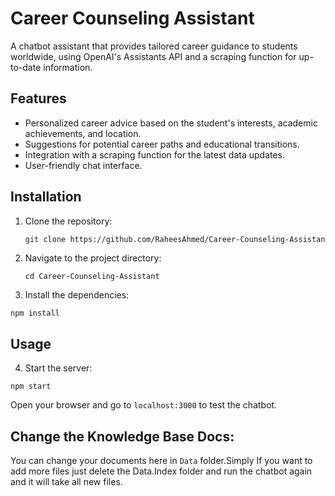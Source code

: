 # Career Counseling Assistant

A chatbot assistant that provides tailored career guidance to students worldwide, using OpenAI's Assistants API and a scraping function for up-to-date information.

## Features

- Personalized career advice based on the student's interests, academic achievements, and location.
- Suggestions for potential career paths and educational transitions.
- Integration with a scraping function for the latest data updates.
- User-friendly chat interface.

## Installation

1. Clone the repository:

   ```bash
   git clone https://github.com/RaheesAhmed/Career-Counseling-Assistant.git
   ```

2. Navigate to the project directory:

   ```
   cd Career-Counseling-Assistant
   ```

3. Install the dependencies:

```
npm install
```

## Usage

4. Start the server:

```
npm start
```

Open your browser and go to `localhost:3000` to test the chatbot.

## Change the Knowledge Base Docs:


You can change your documents here in `Data` folder.Simply 
If you want to add more files just delete the Data.Index folder and run the chatbot again and it will take all new files.

